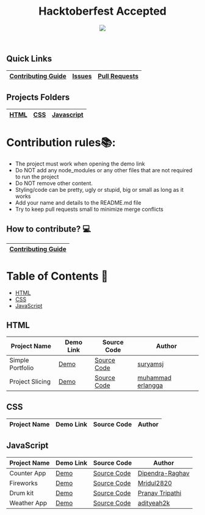 
<div align="center">
    <h1>Hacktoberfest Accepted</h1>
</div>
<p align="center">
    <img src="/assets/banner.jpg" align="center" />
</p>

<br />

## Quick Links
| <a href="CONTRIBUTING.md">Contributing Guide</a> | <a href="https://github.com/Mridul2820/Hacktoberfest2022/issues">Issues</a> | <a href="https://github.com/Mridul2820/Hacktoberfest2022/pulls">Pull Requests</a> |
| ---- | ---- | ----- |

## Projects Folders
| [HTML](/projects/html/README.md) | [CSS](/projects/css/README.md) | [Javascript](/projects/javascript/README.md) |
| ---- | ---- | ----- |


# Contribution rules📚:
- The project must work when opening the demo link
- Do NOT add any node_modules or any other files that are not required to run the project
- Do NOT remove other content.
- Styling/code can be pretty, ugly or stupid, big or small as long as it works
- Add your name and details to the README.md file
- Try to keep pull requests small to minimize merge conflicts

## How to contribute? 💻
| <a href="CONTRIBUTING.md">Contributing Guide</a> |
| ----- |



# Table of Contents 📜

- [HTML](#html)
- [CSS](#css)
- [JavaScript](#javascript)

## HTML
| Project Name | Demo Link | Source Code | Author |
| --- | --- | --- | --- |
| Simple Portfolio | [Demo](https://simple-portfolio-v3.netlify.app/) | [Source Code](/projects/html/simple-portfolio) | [suryamsj](https://github.com/suryamsj)|
| Project Slicing | [Demo](https://muhammaderlangga99.github.io/shayna/) | [Source Code](/projects/html/project-slicing) | [muhammad erlangga](https://github.com/muhammaderlangga99)|

## CSS
| Project Name | Demo Link | Source Code | Author |
| --- | --- | --- | --- |

## JavaScript
| Project Name | Demo Link | Source Code | Author |
| --- | --- | --- | --- |
| Counter App | [Demo](https://dipendra-raghav.github.io/counter/) | [Source Code](/projects/javascript/Counter) | [Dipendra-Raghav](https://github.com/Dipendra-Raghav) |
| Fireworks | [Demo](https://mridul2820.github.io/CSS-Vanila-JS-Projects/Vanila-JS/fireworks/fire.html) | [Source Code](/projects/javascript/fireworks) | [Mridul2820](https://github.com/Mridul2820)|
| Drum kit | [Demo](https://prnvtripathi.github.io/drum-kit/) | [Source Code](/projects/javascript/Drum-Set) | [Pranav Tripathi](https://github.com/prnvtripathi) |
| Weather App | [Demo](https://adityeah2k.github.io/yet-another-weather-app/) | [Source Code](/projects/javascript/weather-app) | [adityeah2k](https://github.com/adityeah2k) |


